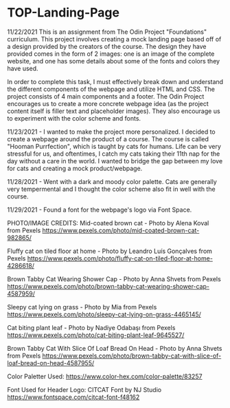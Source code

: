 # TOP-Landing-Page
11/22/2021
This is an assignment from The Odin Project "Foundations" curriculum. This project involves creating a mock landing page based off of a design provided by the creators of the course.
The design they have provided comes in the form of 2 images: one is an image of the complete website, and one has some details about some of the fonts and colors they have used.

In order to complete this task, I must effectively break down and understand the different components of the webpage and utilize HTML and CSS. The project consists of 4 main components and a footer. The Odin Project encourages us to create a more concrete webpage idea (as the project content itself is filler text and placeholder images). They also encourage us to experiment with the color scheme and fonts.

11/23/2021 - I wanted to make the project more personalized. I decided to create a webpage around the product of a course. The course is called "Hooman Purrfection", which is taught by cats for humans. Life can be very stressful for us, and oftentimes, I catch my cats taking their 11th nap for the day without a care in the world. I wanted to bridge the gap between my love for cats and creating a mock product/webpage.

11/28/2021 - Went with a dark and moody color palette. Cats are generally very tempermental and I thought the color scheme also fit in well with the course.

11/29/2021 - Found a font for the webpage's logo via Font Space. 


PHOTO/IMAGE CREDITS:
Mid-coated brown cat - Photo by Alena Koval from Pexels
https://www.pexels.com/photo/mid-coated-brown-cat-982865/

Fluffy cat on tiled floor at home - Photo by Leandro Luís Gonçalves from Pexels
https://www.pexels.com/photo/fluffy-cat-on-tiled-floor-at-home-4286618/

Brown Tabby Cat Wearing Shower Cap - Photo by Anna Shvets from Pexels
https://www.pexels.com/photo/brown-tabby-cat-wearing-shower-cap-4587959/

Sleepy cat lying on grass - Photo by Mia from Pexels
https://www.pexels.com/photo/sleepy-cat-lying-on-grass-4465145/

Cat biting plant leaf - Photo by Nadiye Odabaşı from Pexels
https://www.pexels.com/photo/cat-biting-plant-leaf-9645527/

Brown Tabby Cat With Slice Of Loaf Bread On Head - Photo by Anna Shvets from Pexels
https://www.pexels.com/photo/brown-tabby-cat-with-slice-of-loaf-bread-on-head-4587955/


Color Paletter Used:
https://www.color-hex.com/color-palette/83257


Font Used for Header Logo:
CITCAT Font by NJ Studio
https://www.fontspace.com/citcat-font-f48162